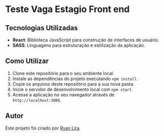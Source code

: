 # Teste Vaga Estagio Front end

## Tecnologias Utilizadas

- **React**: Biblioteca JavaScript para construção de interfaces de usuário.
- **SASS**: Linguagens para estruturação e estilização da aplicação.

## Como Utilizar

1. Clone este repositório para o seu ambiente local.
2. Instale as dependências do projeto executando `npm install`.
3. Copie os arquivos deste repositório para a sua nova pasta.
4. Inicie o servidor de desenvolvimento local com `npm start`.
5. Acesse a aplicação no seu navegador através de `http://localhost:3000`.

## Autor

Este projeto foi criado por [Ryan Lira](https://github.com/RyanLinconl).
